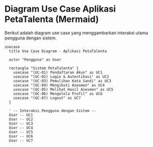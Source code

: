 
# Diagram Use Case Aplikasi PetaTalenta (Mermaid)

Berikut adalah diagram use case yang menggambarkan interaksi utama pengguna dengan sistem.

```mermaid
usecase
  title Use Case Diagram - Aplikasi PetaTalenta

  actor "Pengguna" as User

  rectangle "Sistem PetaTalenta" {
    usecase "(UC-01) Pendaftaran Akun" as UC1
    usecase "(UC-02) Login & Autentikasi" as UC2
    usecase "(UC-03) Pemulihan Kata Sandi" as UC3
    usecase "(UC-04) Mengikuti Asesmen" as UC4
    usecase "(UC-05) Melihat Hasil Asesmen" as UC5
    usecase "(UC-06) Mengelola Profil" as UC6
    usecase "(UC-07) Logout" as UC7
  }

  ' -- Interaksi Pengguna dengan Sistem --
  User -- UC1
  User -- UC2
  User -- UC3
  User -- UC4
  User -- UC5
  User -- UC6
  User -- UC7
```
